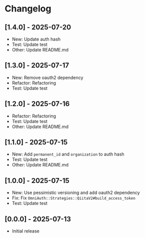 # Changelog

## [1.4.0] - 2025-07-20

- New: Update auth hash
- Test: Update test
- Other: Update README.md

## [1.3.0] - 2025-07-17

- New: Remove oauth2 dependency
- Refactor: Refactoring
- Test: Update test

## [1.2.0] - 2025-07-16

- Refactor: Refactoring
- Test: Update test
- Other: Update README.md

## [1.1.0] - 2025-07-15

- New: Add `permanent_id` and `organization` to auth hash
- Test: Update test
- Other: Update README.md

## [1.0.0] - 2025-07-15

- New: Use pessimistic versioning and add oauth2 dependency
- Fix: Fix `OmniAuth::Strategies::QiitaV2#build_access_token`
- Test: Update test

## [0.0.0] - 2025-07-13

- Initial release
